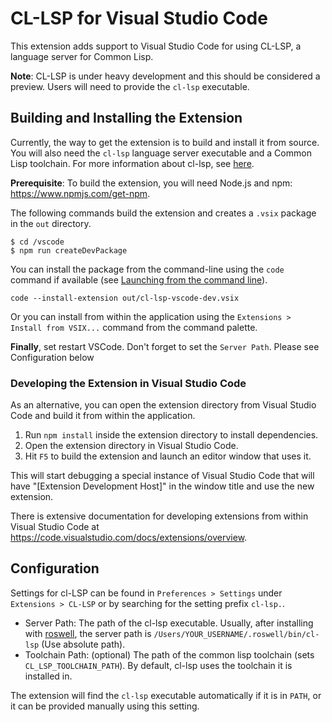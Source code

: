 # CL-LSP for Visual Studio Code

This extension adds support to Visual Studio Code for using CL-LSP, a
language server for Common Lisp.

**Note**: CL-LSP is under heavy development and this should be considered
a preview. Users will need to provide the `cl-lsp` executable.

## Building and Installing the Extension

Currently, the way to get the extension is to build and install it from source.
You will also need the `cl-lsp` language server executable and a Common Lisp toolchain. For more information about cl-lsp, see [here](https://github.com/apple/cl-lsp).

**Prerequisite**: To build the extension, you will need Node.js and npm: https://www.npmjs.com/get-npm.

The following commands build the extension and creates a `.vsix` package in the `out` directory.

```
$ cd /vscode
$ npm run createDevPackage
```

You can install the package from the command-line using the `code` command if available (see [Launching from the command line](https://code.visualstudio.com/docs/setup/mac#_launching-from-the-command-line)).

```
code --install-extension out/cl-lsp-vscode-dev.vsix
```

Or you can install from within the application using the `Extensions > Install from VSIX...` command from the command palette.

**Finally**, set restart VSCode. Don't forget to set the `Server Path`. Please see Configuration below

### Developing the Extension in Visual Studio Code

As an alternative, you can open the extension directory from Visual Studio Code and build it from within the application.

1. Run `npm install` inside the extension directory to install dependencies.
2. Open the extension directory in Visual Studio Code.
3. Hit `F5` to build the extension and launch an editor window that uses it.

This will start debugging a special instance of Visual Studio Code that will have "[Extension Development Host]" in the window title and use the new extension.

There is extensive documentation for developing extensions from within Visual Studio Code at https://code.visualstudio.com/docs/extensions/overview.

## Configuration

Settings for cl-LSP can be found in `Preferences > Settings` under
`Extensions > CL-LSP` or by searching for the setting prefix
`cl-lsp.`.

* Server Path: The path of the cl-lsp executable. Usually, after installing with [roswell](https://github.com/roswell/roswell/), the server path is `/Users/YOUR_USERNAME/.roswell/bin/cl-lsp` (Use absolute path).
* Toolchain Path: (optional) The path of the common lisp toolchain (sets `CL_LSP_TOOLCHAIN_PATH`). By default, cl-lsp uses the toolchain it is installed in.

The extension will find the `cl-lsp` executable automatically if it is in
`PATH`, or it can be provided manually using this setting.